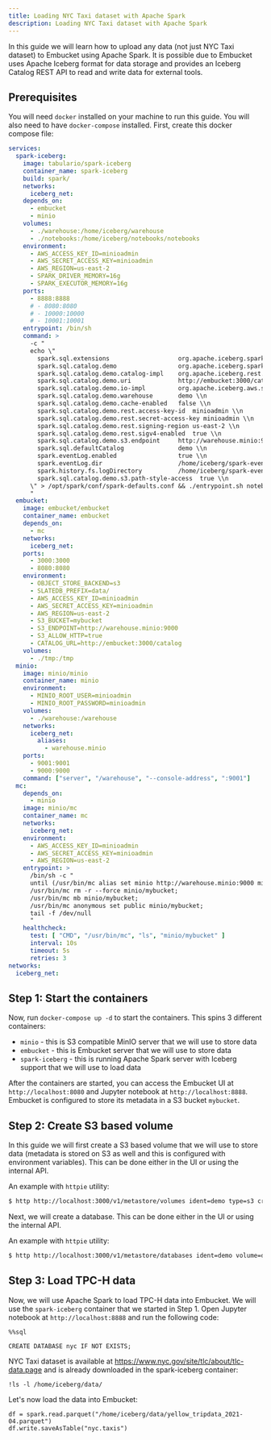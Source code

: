 ```yaml
---
title: Loading NYC Taxi dataset with Apache Spark
description: Loading NYC Taxi dataset with Apache Spark
---
```


In this guide we will learn how to upload any data (not just NYC Taxi dataset) to Embucket using Apache Spark. 
It is possible due to Embucket uses Apache Iceberg format for data storage and provides an Iceberg Catalog REST API to read and write data for external tools.

## Prerequisites

You will need `docker` installed on your machine to run this guide. You will also need to have `docker-compose` installed. 
First, create this docker compose file: 

```yaml
services:
  spark-iceberg:
    image: tabulario/spark-iceberg
    container_name: spark-iceberg
    build: spark/
    networks:
      iceberg_net:
    depends_on:
      - embucket
      - minio
    volumes:
      - ./warehouse:/home/iceberg/warehouse
      - ./notebooks:/home/iceberg/notebooks/notebooks
    environment:
      - AWS_ACCESS_KEY_ID=minioadmin
      - AWS_SECRET_ACCESS_KEY=minioadmin
      - AWS_REGION=us-east-2
      - SPARK_DRIVER_MEMORY=16g
      - SPARK_EXECUTOR_MEMORY=16g
    ports:
      - 8888:8888
      # - 8080:8080
      # - 10000:10000
      # - 10001:10001
    entrypoint: /bin/sh
    command: >
      -c "
      echo \"
        spark.sql.extensions                   org.apache.iceberg.spark.extensions.IcebergSparkSessionExtensions \\n
        spark.sql.catalog.demo                 org.apache.iceberg.spark.SparkCatalog \\n
        spark.sql.catalog.demo.catalog-impl    org.apache.iceberg.rest.RESTCatalog \\n
        spark.sql.catalog.demo.uri             http://embucket:3000/catalog \\n
        spark.sql.catalog.demo.io-impl         org.apache.iceberg.aws.s3.S3FileIO \\n
        spark.sql.catalog.demo.warehouse       demo \\n
        spark.sql.catalog.demo.cache-enabled   false \\n
        spark.sql.catalog.demo.rest.access-key-id  minioadmin \\n
        spark.sql.catalog.demo.rest.secret-access-key minioadmin \\n
        spark.sql.catalog.demo.rest.signing-region us-east-2 \\n
        spark.sql.catalog.demo.rest.sigv4-enabled  true \\n
        spark.sql.catalog.demo.s3.endpoint     http://warehouse.minio:9000 \\n
        spark.sql.defaultCatalog               demo \\n
        spark.eventLog.enabled                 true \\n 
        spark.eventLog.dir                     /home/iceberg/spark-events \\n
        spark.history.fs.logDirectory          /home/iceberg/spark-events \\n
        spark.sql.catalog.demo.s3.path-style-access  true \\n
      \" > /opt/spark/conf/spark-defaults.conf && ./entrypoint.sh notebook
      "
  embucket:
    image: embucket/embucket
    container_name: embucket
    depends_on:
      - mc
    networks:
      iceberg_net:
    ports:
      - 3000:3000
      - 8080:8080
    environment:
      - OBJECT_STORE_BACKEND=s3
      - SLATEDB_PREFIX=data/
      - AWS_ACCESS_KEY_ID=minioadmin
      - AWS_SECRET_ACCESS_KEY=minioadmin
      - AWS_REGION=us-east-2
      - S3_BUCKET=mybucket
      - S3_ENDPOINT=http://warehouse.minio:9000
      - S3_ALLOW_HTTP=true
      - CATALOG_URL=http://embucket:3000/catalog
    volumes:
      - ./tmp:/tmp
  minio:
    image: minio/minio
    container_name: minio
    environment:
      - MINIO_ROOT_USER=minioadmin
      - MINIO_ROOT_PASSWORD=minioadmin
    volumes:
      - ./warehouse:/warehouse
    networks:
      iceberg_net:
        aliases:
          - warehouse.minio
    ports:
      - 9001:9001
      - 9000:9000
    command: ["server", "/warehouse", "--console-address", ":9001"]
  mc:
    depends_on:
      - minio
    image: minio/mc
    container_name: mc
    networks:
      iceberg_net:
    environment:
      - AWS_ACCESS_KEY_ID=minioadmin
      - AWS_SECRET_ACCESS_KEY=minioadmin
      - AWS_REGION=us-east-2
    entrypoint: >
      /bin/sh -c "
      until (/usr/bin/mc alias set minio http://warehouse.minio:9000 minioadmin minioadmin) do echo '...waiting...' && sleep 1; done;
      /usr/bin/mc rm -r --force minio/mybucket;
      /usr/bin/mc mb minio/mybucket;
      /usr/bin/mc anonymous set public minio/mybucket;
      tail -f /dev/null
      "
    healthcheck:
      test: [ "CMD", "/usr/bin/mc", "ls", "minio/mybucket" ]
      interval: 10s
      timeout: 5s
      retries: 3
networks:
  iceberg_net:
```

## Step 1: Start the containers

Now, run `docker-compose up -d` to start the containers.
This spins 3 different containers:
 - `minio` - this is S3 compatible MinIO server that we will use to store data
 - `embucket` - this is Embucket server that we will use to store data
 - `spark-iceberg` - this is running Apache Spark server with Iceberg support that we will use to load data

After the containers are started, you can access the Embucket UI at `http://localhost:8080` and Jupyter notebook at `http://localhost:8888`. Embucket is configured to store its metadata in a S3 bucket `mybucket`.


## Step 2: Create S3 based volume

In this guide we will first create a S3 based volume that we will use to store data (metadata is stored on S3 as well and this is configured with environment variables). This can be done either in the UI or using the internal API.

An example with `httpie` utility:

```bash
$ http http://localhost:3000/v1/metastore/volumes ident=demo type=s3 credentials:='{"credential_type":"access_key","aws-access-key-id":"minioadmin","aws-secret-access-key":"minioadmin"}' bucket=mybucket endpoint='http://localhost:9000'
```

Next, we will create a database. This can be done either in the UI or using the internal API.

An example with `httpie` utility:

```bash
$ http http://localhost:3000/v1/metastore/databases ident=demo volume=demo
```

## Step 3: Load TPC-H data

Now, we will use Apache Spark to load TPC-H data into Embucket. We will use the `spark-iceberg` container that we started in Step 1. Open Jupyter notebook at `http://localhost:8888` and run the following code:

```
%%sql

CREATE DATABASE nyc IF NOT EXISTS;
```

NYC Taxi dataset is available at https://www.nyc.gov/site/tlc/about/tlc-data.page and is already downloaded in the spark-iceberg container:

```
!ls -l /home/iceberg/data/
```

Let's now load the data into Embucket:

```
df = spark.read.parquet("/home/iceberg/data/yellow_tripdata_2021-04.parquet")
df.write.saveAsTable("nyc.taxis")
```





 
 

